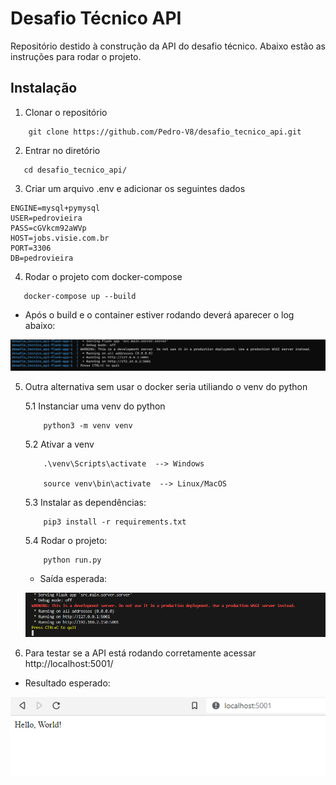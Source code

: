 # Desafio Técnico API
Repositório destido à construção da API do desafio técnico. Abaixo estão as instruções para rodar o projeto.

## Instalação

1. Clonar o repositório

```
    git clone https://github.com/Pedro-V8/desafio_tecnico_api.git
```

2. Entrar no diretório

```
   cd desafio_tecnico_api/
```

3. Criar um arquivo .env e adicionar os seguintes dados

```
ENGINE=mysql+pymysql
USER=pedrovieira
PASS=cGVkcm92aWVp
HOST=jobs.visie.com.br
PORT=3306
DB=pedrovieira
```


4.  Rodar o projeto com docker-compose

```
   docker-compose up --build
```

- Após o build e o container estiver rodando deverá aparecer o log abaixo:

![photo00](./doc_assets/photo00.png)

5. Outra alternativa sem usar o docker seria utiliando o venv do python

    5.1 Instanciar uma venv do python
    ```
        python3 -m venv venv
    ```

    5.2 Ativar a venv
    ```
        .\venv\Scripts\activate  --> Windows

        source venv\bin\activate  --> Linux/MacOS
    ```

    5.3 Instalar as dependências:
    ```
        pip3 install -r requirements.txt
    ```

    5.4 Rodar o projeto:
    ```
        python run.py
    ```

    - Saída esperada:

    ![photo01](./doc_assets/photo01.png)

6. Para testar se a API está rodando corretamente acessar http://localhost:5001/

- Resultado esperado:

![photo02](./doc_assets/photo02.png)


